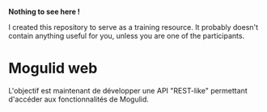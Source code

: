 **Nothing to see here !**

I created this repository to serve as a training resource. It probably doesn't contain anything useful for you, unless you are one of the participants.

# Mogulid web

L'objectif est maintenant de développer une API "REST-like" permettant d'accéder aux fonctionnalités de Mogulid.
